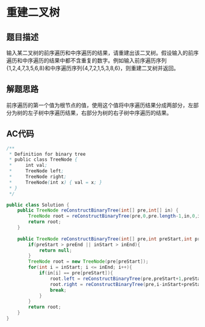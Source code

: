 # 重建二叉树
## 题目描述
输入某二叉树的前序遍历和中序遍历的结果，请重建出该二叉树。假设输入的前序遍历和中序遍历的结果中都不含重复的数字。例如输入前序遍历序列{1,2,4,7,3,5,6,8}和中序遍历序列{4,7,2,1,5,3,8,6}，则重建二叉树并返回。

## 解题思路
前序遍历的第一个值为根节点的值，使用这个值将中序遍历结果分成两部分，左部分为树的左子树中序遍历结果，右部分为树的右子树中序遍历的结果。

## AC代码
```java
/**
 * Definition for binary tree
 * public class TreeNode {
 *     int val;
 *     TreeNode left;
 *     TreeNode right;
 *     TreeNode(int x) { val = x; }
 * }
 */

public class Solution {
    public TreeNode reConstructBinaryTree(int[] pre,int[] in) {
        TreeNode root = reConstructBinaryTree(pre,0,pre.length-1,in,0,in.length-1);
        return root;
    }
    
    public TreeNode reConstructBinaryTree(int[] pre,int preStart,int preEnd,int[] in,int inStart,int inEnd) {
        if(preStart > preEnd || inStart > inEnd){
            return null;
        }
        TreeNode root = new TreeNode(pre[preStart]);
        for(int i = inStart; i <= inEnd; i++){
            if(in[i] == pre[preStart]){
                root.left = reConstructBinaryTree(pre,preStart+1,preStart+i-inStart,in,inStart,i-1);
                root.right = reConstructBinaryTree(pre,i-inStart+preStart+1,preEnd,in,i+1,inEnd);
                break;
            }
        }
        return root;
    }
}
```